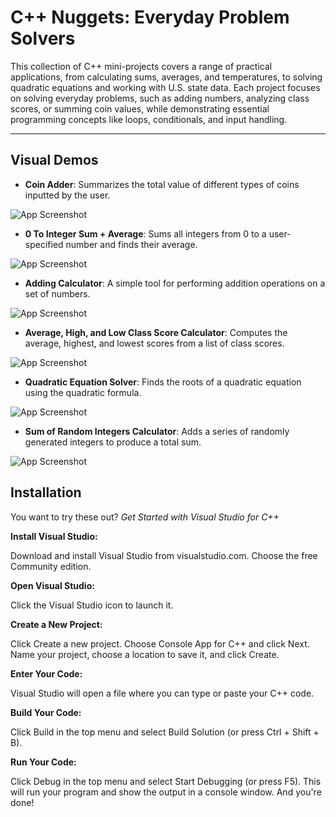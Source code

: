
# C++ Nuggets: Everyday Problem Solvers

This collection of C++ mini-projects covers a range of practical applications, from calculating sums, averages, and temperatures, to solving quadratic equations and working with U.S. state data. Each project focuses on solving everyday problems, such as adding numbers, analyzing class scores, or summing coin values, while demonstrating essential programming concepts like loops, conditionals, and input handling.

---


## Visual Demos  


- **Coin Adder**: Summarizes the total value of different types of coins inputted by the user.

![App Screenshot](https://s11.gifyu.com/images/S1Jva.gif)

- **0 To Integer Sum + Average**: Sums all integers from 0 to a user-specified number and finds their average.


![App Screenshot](https://s1.gifyu.com/images/S1Jq7.gif)


- **Adding Calculator**: A simple tool for performing addition operations on a set of numbers.

![App Screenshot](https://s11.gifyu.com/images/S1Jql.gif)
- **Average, High, and Low Class Score Calculator**: Computes the average, highest, and lowest scores from a list of class scores.

![App Screenshot](https://s1.gifyu.com/images/S1Jqd.gif)
 - **Quadratic Equation Solver**: Finds the roots of a quadratic equation using the quadratic formula.

 ![App Screenshot](https://s1.gifyu.com/images/S1JvG.gif)
- **Sum of Random Integers Calculator**: Adds a series of randomly generated integers to produce a total sum.

![App Screenshot](https://s1.gifyu.com/images/S1Jmq.gif)
## Installation

You want to try these out? *Get Started with Visual Studio for C++*


**Install Visual Studio:**

Download and install Visual Studio from visualstudio.com. Choose the free Community edition.

**Open Visual Studio:**

Click the Visual Studio icon to launch it.

**Create a New Project:**

Click Create a new project.
Choose Console App for C++ and click Next.
Name your project, choose a location to save it, and click Create.

**Enter Your Code:**

Visual Studio will open a file where you can type or paste your C++ code.

**Build Your Code:**

Click Build in the top menu and select Build Solution (or press Ctrl + Shift + B).

**Run Your Code:**

Click Debug in the top menu and select Start Debugging (or press F5). This will run your program and show the output in a console window. And you're done!
